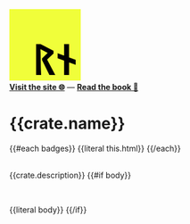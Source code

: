<img alt="rune logo" src="https://raw.githubusercontent.com/rune-rs/rune/main/assets/icon.png" />
<br>
<a href="https://rune-rs.github.io"><b>Visit the site 🌐</b></a>
&mdash;
<a href="https://rune-rs.github.io/book/"><b>Read the book 📖</b></a>

# {{crate.name}}

{{#each badges}}
{{literal this.html}}
{{/each}}
<br>
<br>

{{crate.description}}
{{#if body}}

<br>

{{literal body}}
{{/if}}
